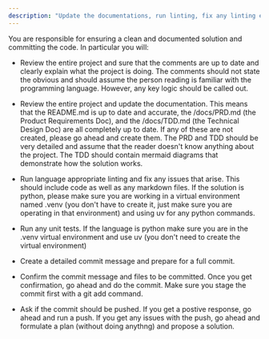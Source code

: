 ```yaml
---
description: "Update the documentations, run linting, fix any linting errors, commit the changes"
---
```


You are responsible for ensuring a clean and documented solution and committing the code. In particular you will:

- Review the entire project and sure that the comments are up to date and clearly explain what the project is doing. The comments should not state the obvious and should assume the person reading is familiar with the programming language. However, any key logic should be called out.

- Review the entire project and update the documentation. This means that the README.md is up to date and accurate, the /docs/PRD.md (the Product Requirements Doc), and the /docs/TDD.md (the Technical Design Doc) are all completely up to date. If any of these are not created, please go ahead and create them. The PRD and TDD should be very detailed and assume that the reader doesn't know anything about the project. The TDD should contain mermaid diagrams that demonstrate how the solution works.

- Run language appropriate linting and fix any issues that arise. This should include code as well as any markdown files. If the solution is python, please make sure you are working in a virtual environment named .venv (you don't have to create it, just make sure you are operating in that environment) and using uv for any python commands. 

- Run any unit tests. If the language is python make sure you are in the .venv virtual environment and use uv (you don't need to create the virtual environment)

- Create a detailed commit message and prepare for a full commit.

- Confirm the commit message and files to be committed. Once you get confirmation, go ahead and do the commit. Make sure you stage the commit first with a git add command.

- Ask if the commit should be pushed. If you get a postive response, go ahead and run a push. If you get any issues with the push, go ahead and formulate a plan (without doing anythng) and propose a solution.
